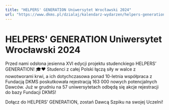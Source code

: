 ```yaml
---
title: "HELPERS' GENERATION Uniwersytet Wrocławski 2024"
url: "https://www.dkms.pl/dzialaj/kalendarz-wydarzen/helpers-generation-uniwersytet-wroclawski10-zima2024"
---
```


# HELPERS' GENERATION Uniwersytet Wrocławski 2024

Przed nami odsłona jesienna XVI edycji projektu studenckiego HELPERS’ GENERATION! 🎓❤️ Studenci z całej Polski łączą siły w walce z nowotworami krwi, a ich dotychczasowa ponad 10\-letnia współpraca z Fundacją DKMS poskutkowała rejestracją 163 000 nowych potencjalnych Dawców. Już w grudniu na 57 uniwersytetach odbędą się akcje rejestracji do bazy Fundacji DKMS!


Dołącz do HELPERS’ GENERATION, zostań Dawcą Szpiku na swojej Uczelni!



